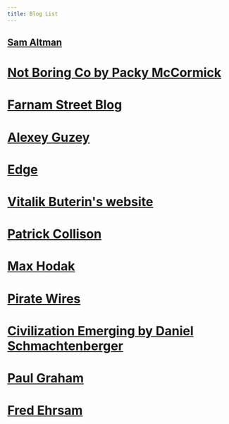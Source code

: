 ```yaml
---
title: Blog List
--- 
```


## [Sam Altman](https://blog.samaltman.com/)

# [Not Boring Co by Packy McCormick](https://www.notboring.co/)

# [Farnam Street Blog](https://fs.blog/)

# [Alexey Guzey](https://guzey.com/)

# [Edge](https://www.edge.org/)

# [Vitalik Buterin's website](https://vitalik.ca/)

# [Patrick Collison](https://patrickcollison.com/)

# [Max Hodak](https://maxhodak.com/)

# [Pirate Wires](https://www.piratewires.com/)

# [Civilization Emerging by Daniel Schmachtenberger](https://civilizationemerging.com/)

# [Paul Graham](http://www.paulgraham.com/)

# [Fred Ehrsam](https://fehrsam.xyz/)
